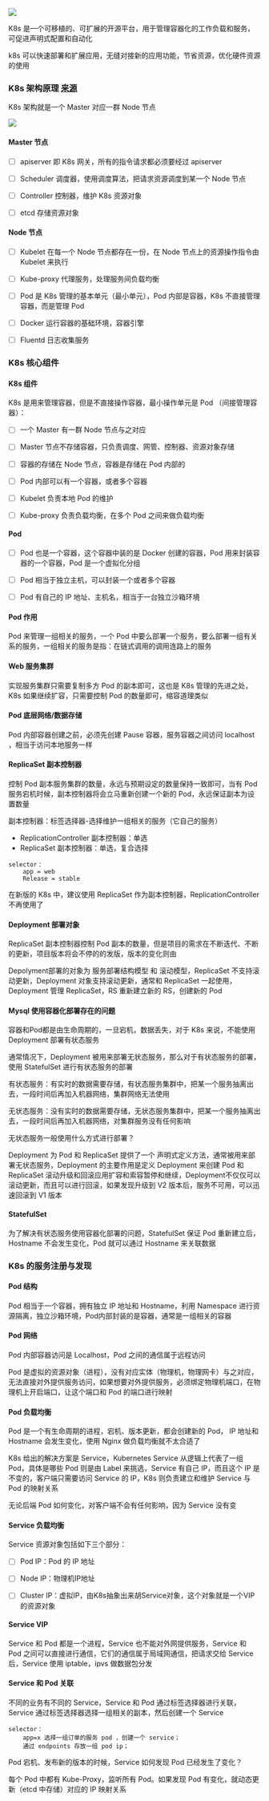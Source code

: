 ![](https://mmbiz.qpic.cn/mmbiz_png/MOwlO0INfQqlILRN6r2fpLgnU7Qx7IfdRyq1KUEkEn9Tl19ulZN7iaZVO2I1qzUkrS5lDL2O6GibdYiadribWBMicBw/640?wx_fmt=png&tp=webp&wxfrom=5&wx_lazy=1&wx_co=1)



K8s 是一个可移植的、可扩展的开源平台，用于管理容器化的工作负载和服务，可促进声明式配置和自动化



k8s 可以快速部署和扩展应用，无缝对接新的应用功能，节省资源，优化硬件资源的使用







### K8s 架构原理  [来源](https://mp.weixin.qq.com/s/Ku4O6_D2MreO7CUl3Ti4xA) 

K8s 架构就是一个 Master 对应一群 Node 节点

![](https://mmbiz.qpic.cn/mmbiz_png/MOwlO0INfQqlILRN6r2fpLgnU7Qx7IfdufVNH8NoAchmjtV0yaMm0bvwtl2DxkcoRuJry6b8Fe9ETlPUkFzNag/640?wx_fmt=png&tp=webp&wxfrom=5&wx_lazy=1&wx_co=1)





#### Master 节点

- [ ] apiserver 即 K8s 网关，所有的指令请求都必须要经过 apiserver
- [ ] Scheduler 调度器，使用调度算法，把请求资源调度到某一个 Node 节点
- [ ] Controller 控制器，维护 K8s 资源对象
- [ ] etcd 存储资源对象





#### Node 节点

- [ ] Kubelet 在每一个 Node 节点都存在一份，在 Node 节点上的资源操作指令由 Kubelet 来执行
- [ ] Kube-proxy 代理服务，处理服务间负载均衡
- [ ] Pod 是 K8s 管理的基本单元（最小单元），Pod 内部是容器，K8s 不直接管理容器，而是管理 Pod
- [ ] Docker 运行容器的基础环境，容器引擎
- [ ] Fluentd 日志收集服务











### K8s 核心组件



#### K8s 组件

K8s 是用来管理容器，但是不直接操作容器，最小操作单元是 Pod （间接管理容器）：

- [ ] 一个 Master 有一群 Node 节点与之对应
- [ ] Master 节点不存储容器，只负责调度、网管、控制器、资源对象存储
- [ ] 容器的存储在 Node 节点，容器是存储在 Pod 内部的
- [ ] Pod 内部可以有一个容器，或者多个容器
- [ ] Kubelet 负责本地 Pod 的维护
- [ ] Kube-proxy 负责负载均衡，在多个 Pod 之间来做负载均衡







#### Pod

- [ ] Pod 也是一个容器，这个容器中装的是 Docker 创建的容器，Pod 用来封装容器的一个容器，Pod 是一个虚拟化分组
- [ ] Pod 相当于独立主机，可以封装一个或者多个容器
- [ ] Pod 有自己的 IP 地址、主机名，相当于一台独立沙箱环境







####  Pod 作用

Pod 来管理一组相关的服务，一个 Pod 中要么部署一个服务，要么部署一组有关系的服务，一组相关的服务是指：在链式调用的调用连路上的服务







#### Web 服务集群

实现服务集群只需要复制多方 Pod 的副本即可，这也是 K8s 管理的先进之处，K8s 如果继续扩容，只需要控制 Pod 的数量即可，缩容道理类似







#### Pod 底层网络/数据存储

Pod 内部容器创建之前，必须先创建 Pause 容器，服务容器之间访问 localhost ，相当于访问本地服务一样







#### ReplicaSet 副本控制器

控制 Pod 副本服务集群的数量，永远与预期设定的数量保持一致即可，当有 Pod 服务宕机时候，副本控制器将会立马重新创建一个新的 Pod，永远保证副本为设置数量



副本控制器：标签选择器-选择维护一组相关的服务（它自己的服务）

- ReplicationController 副本控制器：单选
- ReplicaSet 副本控制器：单选，复合选择

```
selector：
    app = web
    Release = stable
```



在新版的 K8s 中，建议使用 ReplicaSet 作为副本控制器，ReplicationController 不再使用了









#### Deployment 部署对象

ReplicaSet 副本控制器控制 Pod 副本的数量，但是项目的需求在不断迭代、不断的更新，项目版本将会不停的的发版，版本的变化则由



Depolyment部署的对象为 服务部署结构模型 和 滚动模型，ReplicaSet 不支持滚动更新，Deployment 对象支持滚动更新，通常和 ReplicaSet 一起使用，Deployment 管理 ReplicaSet，RS 重新建立新的 RS，创建新的 Pod









#### Mysql 使用容器化部署存在的问题

容器和Pod都是由生命周期的，一旦宕机，数据丢失，对于 K8s 来说，不能使用 Deployment 部署有状态服务



通常情况下，Deployment 被用来部署无状态服务，那么对于有状态服务的部署，使用 StatefulSet 进行有状态服务的部署



有状态服务：有实时的数据需要存储，有状态服务集群中，把某一个服务抽离出去，一段时间后再加入机器网络，集群网络无法使用



无状态服务：没有实时的数据需要存储，无状态服务集群中，把某一个服务抽离出去，一段时间后再加入机器网络，对集群服务没有任何影响





无状态服务一般使用什么方式进行部署？

Deployment 为 Pod 和 ReplicaSet 提供了一个 声明式定义方法，通常被用来部署无状态服务，Deployment 的主要作用是定义 Deployment 来创建 Pod 和 ReplicaSet 滚动升级和回滚应用扩容和索容暂停和继续，Deployment不仅仅可以滚动更新，而且可以进行回滚，如果发现升级到 V2 版本后，服务不可用，可以迅速回滚到 V1 版本









#### StatefulSet

为了解决有状态服务使用容器化部署的问题，StatefulSet 保证 Pod 重新建立后，Hostname 不会发生变化，Pod 就可以通过 Hostname 来关联数据













### K8s 的服务注册与发现



#### Pod 结构

Pod 相当于一个容器，拥有独立 IP 地址和 Hostname，利用 Namespace 进行资源隔离，独立沙箱环境，Pod内部封装的是容器，通常是一组相关的容器







#### Pod 网络

Pod 内部容器访问是 Localhost，Pod 之间的通信属于远程访问



Pod 是虚拟的资源对象（进程），没有对应实体（物理机，物理网卡）与之对应，无法直接对外提供服务访问，如果想要对外提供服务，必须绑定物理机端口，在物理机上开启端口，让这个端口和 Pod 的端口进行映射







#### Pod 负载均衡

Pod 是一个有生命周期的进程，宕机、版本更新，都会创建新的 Pod， IP 地址和Hostname 会发生变化，使用 Nginx 做负载均衡就不太合适了



K8s 给出的解决方案是 Service，Kubernetes Service 从逻辑上代表了一组 Pod，具体是哪些 Pod 则是由 Label 来挑选，Service 有自己 IP，而且这个 IP 是不变的，客户端只需要访问 Service 的 IP，K8s 则负责建立和维护 Service 与 Pod 的映射关系



无论后端 Pod 如何变化，对客户端不会有任何影响，因为 Service 没有变







#### Service 负载均衡

Service 资源对象包括如下三个部分：

- [ ] Pod IP：Pod 的 IP 地址
- [ ] Node IP：物理机IP地址
- [ ] Cluster IP：虚拟IP，由K8s抽象出来胡Service对象，这个对象就是一个VIP的资源对象







#### Service VIP

Service 和 Pod 都是一个进程，Service 也不能对外网提供服务，Service 和 Pod 之间可以直接进行通信，它们的通信属于局域网通信，把请求交给 Service 后，Service 使用 iptable，ipvs 做数据包分发







#### Service 和 Pod 关联

不同的业务有不同的 Service，Service 和 Pod 通过标签选择器进行关联，Service 通过标签选择器选择一组相关的副本，然后创建一个 Service

```
selector：
    app=x 选择一组订单的服务 pod ，创建一个 service；
    通过 endpoints 存放一组 pod ip；
```



Pod 宕机、发布新的版本的时候，Service 如何发现 Pod 已经发生了变化？

每个 Pod 中都有 Kube-Proxy，监听所有 Pod。如果发现 Pod 有变化，就动态更新（etcd 中存储）对应的 IP 映射关系





 

